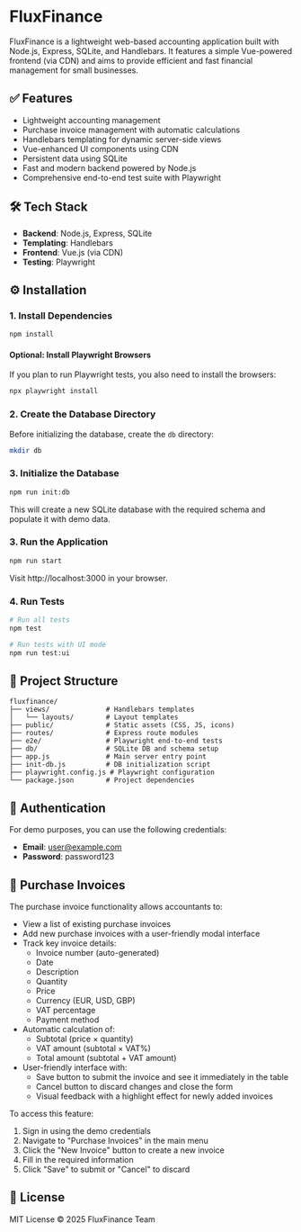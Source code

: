 # FluxFinance

FluxFinance is a lightweight web-based accounting application built with Node.js, Express, SQLite, and Handlebars. It features a simple Vue-powered frontend (via CDN) and aims to provide efficient and fast financial management for small businesses.

## ✅ Features

- Lightweight accounting management
- Purchase invoice management with automatic calculations
- Handlebars templating for dynamic server-side views
- Vue-enhanced UI components using CDN
- Persistent data using SQLite
- Fast and modern backend powered by Node.js
- Comprehensive end-to-end test suite with Playwright

## 🛠 Tech Stack

- **Backend**: Node.js, Express, SQLite
- **Templating**: Handlebars
- **Frontend**: Vue.js (via CDN)
- **Testing**: Playwright

## ⚙️ Installation

### 1. Install Dependencies

```bash
npm install
```

#### Optional: Install Playwright Browsers

If you plan to run Playwright tests, you also need to install the browsers:

```bash
npx playwright install
```


### 2. Create the Database Directory

Before initializing the database, create the `db` directory:

```bash
mkdir db
```

### 3. Initialize the Database

```bash
npm run init:db
```

This will create a new SQLite database with the required schema and populate it with demo data.

### 3. Run the Application

```bash
npm run start
```

Visit http://localhost:3000 in your browser.

### 4. Run Tests

```bash
# Run all tests
npm test

# Run tests with UI mode
npm run test:ui
```

## 📁 Project Structure

```
fluxfinance/
├── views/              # Handlebars templates
│   └── layouts/        # Layout templates
├── public/             # Static assets (CSS, JS, icons)
├── routes/             # Express route modules
├── e2e/                # Playwright end-to-end tests
├── db/                 # SQLite DB and schema setup
├── app.js              # Main server entry point
├── init-db.js          # DB initialization script
├── playwright.config.js # Playwright configuration
└── package.json        # Project dependencies
```

## 🔐 Authentication

For demo purposes, you can use the following credentials:
- **Email**: user@example.com
- **Password**: password123

## 📝 Purchase Invoices

The purchase invoice functionality allows accountants to:

- View a list of existing purchase invoices
- Add new purchase invoices with a user-friendly modal interface
- Track key invoice details:
  - Invoice number (auto-generated)
  - Date
  - Description
  - Quantity
  - Price
  - Currency (EUR, USD, GBP)
  - VAT percentage
  - Payment method
- Automatic calculation of:
  - Subtotal (price × quantity)
  - VAT amount (subtotal × VAT%)
  - Total amount (subtotal + VAT amount)
- User-friendly interface with:
  - Save button to submit the invoice and see it immediately in the table
  - Cancel button to discard changes and close the form
  - Visual feedback with a highlight effect for newly added invoices

To access this feature:
1. Sign in using the demo credentials
2. Navigate to "Purchase Invoices" in the main menu
3. Click the "New Invoice" button to create a new invoice
4. Fill in the required information
5. Click "Save" to submit or "Cancel" to discard

## 📃 License

MIT License © 2025 FluxFinance Team
